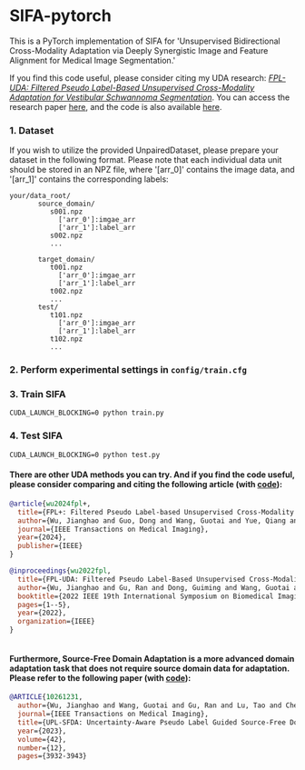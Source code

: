 # SIFA-pytorch
This is a PyTorch implementation of SIFA for 'Unsupervised Bidirectional Cross-Modality Adaptation via Deeply Synergistic Image and Feature Alignment for Medical Image Segmentation.'

If you find this code useful, please consider citing my UDA research: [*FPL-UDA: Filtered Pseudo Label-Based Unsupervised Cross-Modality Adaptation for Vestibular Schwannoma Segmentation*](https://ieeexplore.ieee.org/abstract/document/9761706). You can access the research paper [here](https://ieeexplore.ieee.org/abstract/document/9761706), and the code is also available [here](https://github.com/JianghaoWu/FPL-UDA).

### 1. Dataset

If you wish to utilize the provided UnpairedDataset, please prepare your dataset in the following format. Please note that each individual data unit should be stored in an NPZ file, where '[arr_0]' contains the image data, and '[arr_1]' contains the corresponding labels:
```
your/data_root/
       source_domain/
          s001.npz
            ['arr_0']:imgae_arr
            ['arr_1']:label_arr
          s002.npz
          ...

       target_domain/
          t001.npz
            ['arr_0']:imgae_arr
            ['arr_1']:label_arr
          t002.npz
          ...
       test/
          t101.npz
            ['arr_0']:imgae_arr
            ['arr_1']:label_arr
          t102.npz
          ...
```

### 2. Perform experimental settings in ```config/train.cfg```

### 3. Train SIFA
```
CUDA_LAUNCH_BLOCKING=0 python train.py
```

### 4. Test SIFA
```
CUDA_LAUNCH_BLOCKING=0 python test.py
```


#### There are other UDA methods you can try. And if you find the code useful, please consider comparing and citing the following article (with [code](https://github.com/HiLab-git/FPL-plus)):

```bibtex
@article{wu2024fpl+,
  title={FPL+: Filtered Pseudo Label-based Unsupervised Cross-Modality Adaptation for 3D Medical Image Segmentation},
  author={Wu, Jianghao and Guo, Dong and Wang, Guotai and Yue, Qiang and Yu, Huijun and Li, Kang and Zhang, Shaoting},
  journal={IEEE Transactions on Medical Imaging},
  year={2024},
  publisher={IEEE}
}

@inproceedings{wu2022fpl,
  title={FPL-UDA: Filtered Pseudo Label-Based Unsupervised Cross-Modality Adaptation for Vestibular Schwannoma Segmentation},
  author={Wu, Jianghao and Gu, Ran and Dong, Guiming and Wang, Guotai and Zhang, Shaoting},
  booktitle={2022 IEEE 19th International Symposium on Biomedical Imaging (ISBI)},
  pages={1--5},
  year={2022},
  organization={IEEE}
}



```
#### Furthermore, Source-Free Domain Adaptation is a more advanced domain adaptation task that does not require source domain data for adaptation. Please refer to the following paper (with [code](https://github.com/HiLab-git/UPL-SFDA)):
```bibtex
@ARTICLE{10261231,
  author={Wu, Jianghao and Wang, Guotai and Gu, Ran and Lu, Tao and Chen, Yinan and Zhu, Wentao and Vercauteren, Tom and Ourselin, Sébastien and Zhang, Shaoting},
  journal={IEEE Transactions on Medical Imaging}, 
  title={UPL-SFDA: Uncertainty-Aware Pseudo Label Guided Source-Free Domain Adaptation for Medical Image Segmentation}, 
  year={2023},
  volume={42},
  number={12},
  pages={3932-3943}

```
